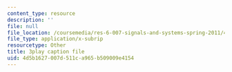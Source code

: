 ```yaml
---
content_type: resource
description: ''
file: null
file_location: /coursemedia/res-6-007-signals-and-systems-spring-2011/4d5b1627007d511ca965b509009e4154_P5Ce9tbK86M.vtt
file_type: application/x-subrip
resourcetype: Other
title: 3play caption file
uid: 4d5b1627-007d-511c-a965-b509009e4154
---
```

